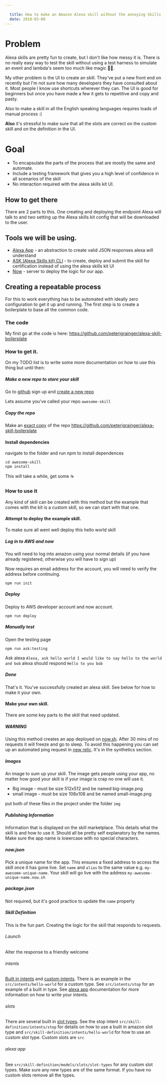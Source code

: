 ```yaml
---
  
  title: How to make an Amazon Alexa skill without the annoying Skills Kit UI.
  date: 2018-03-08
---
```

# Problem
Alexa skills are pretty fun to create, but I don't like how messy it is.  There is no really easy way to test the skill without using a test harness to simulate an event and lambda's seem too much like magic 🧙‍♀️. 

My other problem is the UI to create an skill.  They've put a new front end on recently but I'm not sure how many developers they have consulted about it.  Most people I know use shortcuts wherever they can.  The UI is good for beginners but once you have made a few it gets to repetitive and copy and pasty.

Also to make a skill in all the English speaking languages requires loads of manual process :( 

**Also** it's stressful to make sure that all the slots are correct on the custom skill and on the definition in the UI. 

# Goal
* To encapsulate the parts of the process that are mostly the same and automate. 
* Include a testing framework that gives you a high level of confidence in all scenarios of the skill
* No interaction required with the alexa skills kit UI. 

## How to get there

There are 2 parts to this.  One creating and deploying the endpoint Alexa will talk to and two setting up the Alexa skills kit config that will be downloaded to the user.

## Tools we will be using.

* [Alexa App](https://www.npmjs.com/package/alexa-app) -
 an abstraction to create valid JSON responses alexa will understand
* [ASK (Alexa Skills kit) CLI](https://developer.amazon.com/docs/smapi/ask-cli-command-reference.html#create-skill-subcommand) - to create, deploy and submit the skill for certification instead of using the alexa skills kit UI
* [Now](https://now.sh/) - server to deploy the logic for our app.

## Creating a repeatable process

For this to work everything has to be automated with ideally zero configuration to get it up and running.  The first step is to create a boilerplate to base all the common code.

### The code
My first go at the code is here: https://github.com/peterjgrainger/alexa-skill-boilerplate


### How to get it.

On my TODO list is to write some more documentation on how to use this thing but until then:

##### Make a new repo to store your skill

Go to [github](www.github.com) sign up and [create a new repo](https://help.github.com/articles/create-a-repo/)

Lets assume you've called your repo `awesome-skill`

##### Copy the repo

Make an [exact copy](https://help.github.com/articles/duplicating-a-repository/) of the repo https://github.com/peterjgrainger/alexa-skill-boilerplate

#### Install dependencies

navigate to the folder and run npm to install dependences

```
cd awesome-skill
npm install
```
This will take a while, get some ☕️

### How to use it

Any kind of skill can be created with this method but the example that comes with the kit is a custom skill, so we can start with that one.

#### Attempt to deploy the example skill.

To make sure all went well deploy this hello world skill

##### Log in to AWS and now

You will need to log into amazon using your normal details (if you have already registered, otherwise you will have to sign up)

Now requires an email address for the account, you will need to verify the address before continuing.

```
npm run init
```

##### Deploy

Deploy to AWS developer account and now account.

```
npm run deploy
```

##### Manually test

Open the testing page

```
npm run ask:testing
```

Ask alexa `Alexa, ask hello world I would like to say hello to the world and bob` alexa should respond `Hello to you bob`

##### Done

That's it.  You've successfully created an alexa skill.  See below for how to make it your own.

#### Make your own skill.

There are some key parts to the skill that need updated.  

##### **WARNING**

Using this method creates an app deployed on [now.sh](now.sh).  After 30 mins of no requests it will freeze and go to sleep.  To avoid this happening you can set up an automated ping request in [new relic](https://newrelic.com/).  It's in the synthetics section.

##### Images

An image to sum up your skill.  The image gets people using your app, no matter how good your skill is if your image is crap no one will use it.

* Big image - must be size 512x512 and be named big-image.png
* small image - must be size 108x108 and be named small-image.png

put both of these files in the project under the folder `img`

##### Publishing Information

Information that is displayed on the skill marketplace.  This details what the skill is and how to use it.  Should all be pretty self explanatory by the names.  Make sure the app name is lowercase with no special characters. 

##### now.json

Pick a unique name for the app.  This ensures a fixed address to access the skill once it has gone live.  Set `name` and `alias` to the same value e.g. `my-awesome-unique-name`.  Your skill will go live with the address `my-awesome-unique-name.now.sh`

##### package.json

Not required, but it's good practice to update the `name` property

##### Skill Definition

This is the fun part.  Creating the logic for the skill that responds to requests.

###### Launch

Alter the response to a friendly welcome

###### intents

[Built in intents](https://developer.amazon.com/docs/custom-skills/implement-the-built-in-intents.html) and [custom intents](https://developer.amazon.com/docs/custom-skills/best-practices-for-sample-utterances-and-custom-slot-type-values.html).  There is an example in the `src/intents/hello-world` for a custom type.  See `src/intents/stop` for an example of a built in type.  See [alexa app](https://www.npmjs.com/package/alexa-app) documentation for more information on how to write your intents.

###### slots

There are several built in [slot types](https://developer.amazon.com/docs/custom-skills/slot-type-reference.html).  See the stop intent `src/skill-definition/intents/stop` for details on how to use a built in amazon slot type and  `src/skill-definition/intents/hello-world` for how to use an custom slot type.  Custom slots are `src`

###### alexa app

See `src/skill-definition/models/slots/slot-types` for any custom slot types.  Make sure any new types are of the same format.  If you have no custom slots remove all the types. 